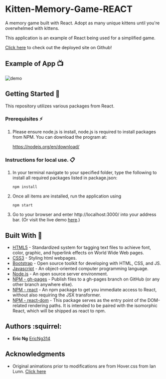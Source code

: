 # Kitten-Memory-Game-REACT
A memory game built with React. Adopt as many unique kittens until you're overwhelmed with kittens.

This application is an example of React being used for a simplified game.


[Click here](https://ericng314.github.io/Kitten-Memory-Game-REACT/) to check out the deployed site on Github!

## Example of App :tv:

![demo](/src/images/Demo.gif)

## Getting Started :loudspeaker:
This repository utilizes various packages from React.

### Prerequisites :zap:
1. Please ensure node.js is install, node.js is required to install packages from NPM. You can download the program at:

    https://nodejs.org/en/download/



### Instructions for local use. :clipboard:

1. In your terminal navigate to your specified folder, type the following to install all required packages listed in package.json:
    ```
    npm install
    ```

2. Once all items are installed, run the application using
    ```
    npm start
    ```

4. Go to your browser and enter http://localhost:3000/ into your address bar. (Or visit the live demo [here](https://ericng314.github.io/Kitten-Memory-Game-REACT/).)

    
## Built With :hammer:
* [HTML5](https://www.w3.org/TR/html/) - Standardized system for tagging text files to achieve font, color, graphic, and hyperlink effects on World Wide Web pages.
* [CSS3](https://developer.mozilla.org/en-US/docs/Web/CSS/CSS3) - Styling html webpages.
* [Bootstrap](https://getbootstrap.com/) - Open source toolkit for developing with HTML, CSS, and JS. 
* [Javascript](https://www.javascript.com/) - An object-oriented computer programming language.
* [Node.js](https://nodejs.org/en/) - An open source server environment.
* [NPM - gh-pages](https://www.npmjs.com/package/gh-pages) - Publish files to a gh-pages branch on GitHub (or any other branch anywhere else).
* [NPM - react](https://www.npmjs.com/package/react) - An npm package to get you immediate access to React, without also requiring the JSX transformer. 
* [NPM - react-dom](https://www.npmjs.com/package/react-dom) - This package serves as the entry point of the DOM-related rendering paths. It is intended to be paired with the isomorphic React, which will be shipped as react to npm.


## Authors :squirrel: 
* **Eric Ng** [EricNg314](https://github.com/EricNg314)

## Acknowledgments 
* Original animations prior to modifications are from Hover.css from Ian Lunn. [Click here](https://github.com/IanLunn/Hover)
